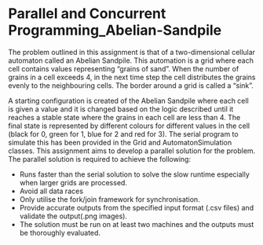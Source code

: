 # Parallel and Concurrent Programming_Abelian-Sandpile
The problem outlined in this assignment is that of a two-dimensional cellular automaton called an Abelian Sandpile. This automation is a grid where each cell contains values representing “grains of sand”. When the number of grains in a cell exceeds 4, in the next time step the cell distributes the grains evenly to the neighbouring cells. The border around a grid is called a “sink”.


A starting configuration is created of the Abelian Sandpile where each cell is given a value and it is changed based on the logic described until it reaches a stable state where the grains in each cell are less than 4. The final state is represented by different colours for different values in the cell (black for 0, green for 1, blue for 2 and red for 3). The serial program to simulate this has been provided in the Grid and AutomatonSimulation classes.
This assignment aims to develop a parallel solution for the problem. The parallel solution is required to achieve the following:

*	Runs faster than the serial solution to solve the slow runtime especially when larger grids are processed.
*	Avoid all data races 
*	Only utilise the fork/join framework for synchronisation.
*	Provide accurate outputs from the specified input format (.csv files) and validate the output(.png images).
*	The solution must be run on at least two machines and the outputs must be thoroughly evaluated. 

